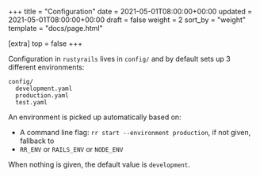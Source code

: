 +++
title = "Configuration"
date = 2021-05-01T08:00:00+00:00
updated = 2021-05-01T08:00:00+00:00
draft = false
weight = 2
sort_by = "weight"
template = "docs/page.html"

[extra]
top = false
+++

Configuration in `rustyrails` lives in `config/` and by default sets up 3 different environments:

```
config/
  development.yaml
  production.yaml
  test.yaml
```

An environment is picked up automatically based on:

* A command line flag: `rr start --environment production`, if not given, fallback to
* `RR_ENV` or `RAILS_ENV` or `NODE_ENV` 

When nothing is given, the default value is `development`.
